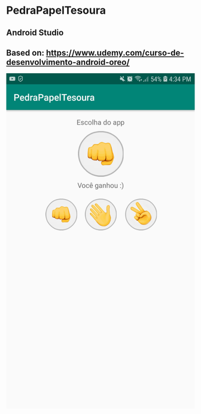 # PedraPapelTesoura
## Android Studio
## Based on: https://www.udemy.com/curso-de-desenvolvimento-android-oreo/
![alt text](https://github.com/tiagobpompeo/PedraPapelTesoura/blob/master/app/src/main/res/drawable/Screenshot_20190216-163450_PedraPapelTesoura.jpg)
